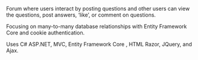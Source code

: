 Forum where users interact by posting questions and other users can view the questions, post answers, ‘like’, or comment on questions. 

Focusing on many-to-many database relationships with Entity Framework Core and cookie authentication. 

Uses C# ASP.NET, MVC, Entity Framework Core , HTML Razor, JQuery, and Ajax.
